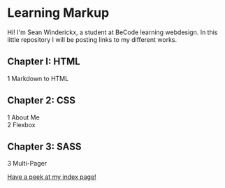 # Learning Markup

Hi! I'm Sean Winderickx, a student at BeCode learning webdesign. In this little repository I will be posting links to my different works.

## Chapter I: HTML
1 Markdown to HTML


## Chapter 2: CSS
1 About Me  
2 Flexbox

## Chapter 3: SASS
3 Multi-Pager

[Have a peek at my index page!](https://seanwinderickx.github.io/Learning-Markup/)